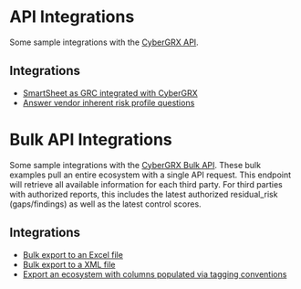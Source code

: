 # API Integrations
Some sample integrations with the [CyberGRX API](https://api.cybergrx.com/v1/swagger/).

## Integrations
- [SmartSheet as GRC integrated with CyberGRX](./smart_sheet_sync/README.md)
- [Answer vendor inherent risk profile questions](./answer_profile_questions/README.md)

# Bulk API Integrations
Some sample integrations with the [CyberGRX Bulk API](https://api.cybergrx.com/bulk-v1/swagger/).  These bulk examples pull an entire ecosystem with a single API request.  This endpoint will retrieve all available information for each third party.  For third parties with authorized reports, this includes the latest authorized residual_risk (gaps/findings) as well as the latest control scores.

## Integrations
- [Bulk export to an Excel file](./bulk_excel_export/README.md)
- [Bulk export to a XML file](./bulk_xml_export/README.md)
- [Export an ecosystem with columns populated via tagging conventions](./excel_export_mapped_tags/README.md)

